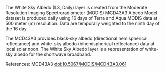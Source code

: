 The White Sky Albedo (L3, Daily) layer is created from the Moderate Resolution Imaging Spectroradiometer (MODIS) MCD43A3 Albedo Model dataset is produced daily using 16 days of Terra and Aqua MODIS data at 500 meter (m) resolution. Data are temporally weighted to the ninth day of the 16 day.

The MCD43A3 provides black-sky albedo (directional hemispherical reflectance) and white-sky albedo (bihemispherical reflectance) data at local solar noon. The White Sky Albedo layer is a representation of white-sky albedo for the shortwave broadband.

References: MCD43A3 [doi:10.5067/MODIS/MCD43A3.061](https://doi.org/10.5067/MODIS/MCD43A3.061)
